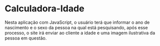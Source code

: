 # Calculadora-Idade
Nesta aplicação com JavaScript, o usuário terá que informar o ano de nascimento e o sexo da pessoa na qual está pesquisando, após esse processo, o site irá enviar ao cliente a idade e uma imagem ilustrativa da pessoa em questão.
